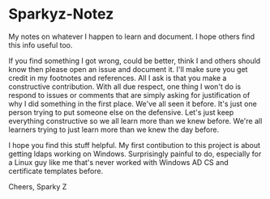 # Sparkyz-Notez
My notes on whatever I happen to learn and document. I hope others find this info useful too.

If you find something I got wrong, could be better, think I and others should know then please open an issue and document it. I'll make sure you get credit in my footnotes and references. All I ask is that you make a constructive contribution. With all due respect, one thing I won't do is respond to issues or comments that are simply asking for justification of why I did something in the first place. We've all seen it before. It's just one person trying to put someone else on the defensive. Let's just keep everything constructive so we all learn more than we knew before. We're all learners trying to just learn more than we knew the day before.

I hope you find this stuff helpful. My first contibution to this project is about getting ldaps working on Windows. Surprisingly painful to do, especially for a Linux guy like me that's never worked with Windows AD CS and certificate templates before.

Cheers,
Sparky Z
